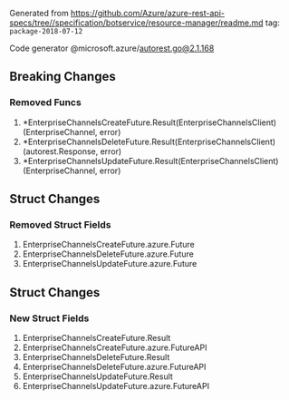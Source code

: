 Generated from https://github.com/Azure/azure-rest-api-specs/tree//specification/botservice/resource-manager/readme.md tag: `package-2018-07-12`

Code generator @microsoft.azure/autorest.go@2.1.168

## Breaking Changes

### Removed Funcs

1. *EnterpriseChannelsCreateFuture.Result(EnterpriseChannelsClient) (EnterpriseChannel, error)
1. *EnterpriseChannelsDeleteFuture.Result(EnterpriseChannelsClient) (autorest.Response, error)
1. *EnterpriseChannelsUpdateFuture.Result(EnterpriseChannelsClient) (EnterpriseChannel, error)

## Struct Changes

### Removed Struct Fields

1. EnterpriseChannelsCreateFuture.azure.Future
1. EnterpriseChannelsDeleteFuture.azure.Future
1. EnterpriseChannelsUpdateFuture.azure.Future

## Struct Changes

### New Struct Fields

1. EnterpriseChannelsCreateFuture.Result
1. EnterpriseChannelsCreateFuture.azure.FutureAPI
1. EnterpriseChannelsDeleteFuture.Result
1. EnterpriseChannelsDeleteFuture.azure.FutureAPI
1. EnterpriseChannelsUpdateFuture.Result
1. EnterpriseChannelsUpdateFuture.azure.FutureAPI
